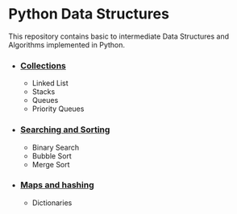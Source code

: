 # Python Data Structures

This repository contains basic to intermediate Data Structures and Algorithms implemented in Python.

- ### [Collections](https://github.com/ammalik221/Python-Data-Structures/tree/master/Collections)
  - Linked List
  - Stacks
  - Queues
  - Priority Queues

- ### [Searching and Sorting](https://github.com/ammalik221/Python-Data-Structures/tree/master/Searching_and_Sorting)
  - Binary Search
  - Bubble Sort
  - Merge Sort

- ### [Maps and hashing](https://github.com/ammalik221/Python-Data-Structures/tree/master/Maps_and_Hashing)
  - Dictionaries
